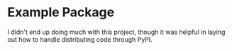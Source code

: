 # Example Package

I didn't end up doing much with this project, though it was helpful in laying out how to handle distributing code through PyPI.